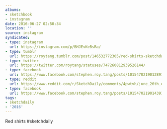 ```yaml
---
albums:
- sketchbook
- instagram
date: 2016-06-27 02:50:34
location: ''
source: instagram
syndicated:
- type: instagram
  url: https://instagram.com/p/BHJEvKeBsRa/
- type: tumblr
  url: https://roytang.tumblr.com/post/146532772305/red-shirts-sketchdaily
- type: twitter
  url: https://twitter.com/roytang/statuses/747260812939526144/
- type: facebook
  url: https://www.facebook.com/stephen.roy.tang/posts/10154702190128912:0
- type: reddit
  url: https://www.reddit.com/r/SketchDaily/comments/4pwtvh/june_26th_ensign_checkov/d4pd1qd/
- type: facebook
  url: https://www.facebook.com/stephen.roy.tang/posts/10154702190143912
tags:
- sketchdaily
- '2016'
---
```


Red shirts #sketchdaily